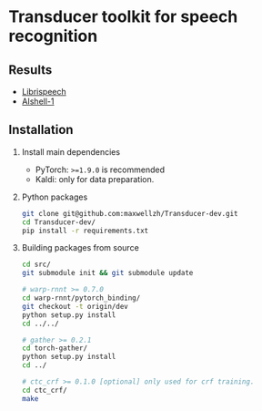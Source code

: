 # Transducer toolkit for speech recognition

## Results

- [Librispeech](egs/libri)
- [AIshell-1](egs/aishell)

## Installation

1. Install main dependencies
   - PyTorch: `>=1.9.0` is recommended
   - Kaldi: only for data preparation.

2. Python packages

   ```bash
   git clone git@github.com:maxwellzh/Transducer-dev.git
   cd Transducer-dev/
   pip install -r requirements.txt
   ```

3. Building packages from source

   ```bash
   cd src/
   git submodule init && git submodule update
   
   # warp-rnnt >= 0.7.0
   cd warp-rnnt/pytorch_binding/
   git checkout -t origin/dev
   python setup.py install
   cd ../../
   
   # gather >= 0.2.1
   cd torch-gather/
   python setup.py install
   cd ../
   
   # ctc_crf >= 0.1.0 [optional] only used for crf training.
   cd ctc_crf/
   make
   ```

